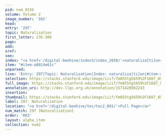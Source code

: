```yaml
---
pid: num_0335
volume: Volume 2
image_number: '101'
head: 
entry: '297'
topic: Naturalization
first_letter: 276-300
page: 
add: 
xref: 
see: 
index: "<a href='/digital-beehive/index3/index_2658/'>naturaliza[ti]on</a>"
item: "#item-a8014e61c"
unparsed: 
line: 'Entry: 297|Topic: Naturalization|Index: naturaliza[ti]on|#item-a8014e61c'
selection: https://stacks.stanford.edu/image/iiif/fm855tg5659%2F1607_0568/254,1718,3127,675/full/0/default.jpg
full_image: https://stacks.stanford.edu/image/iiif/fm855tg5659%2F1607_0568/full/full/0/default.jpg
annotation_uri: http://dev.llgc.org.uk/annotation/1571428982243
insertion: 
thumbnail: https://stacks.stanford.edu/image/iiif/fm855tg5659%2F1607_0568/254,1718,600,180/250,/0/default.jpg
label: 297. Naturalization
location: "<a href='/digital-beehive/toc/toc2_091/'>Full Page</a>"
num_match: 297 [Naturalization]
order: '063'
layout: alpha_item
collection: num2
---
```

